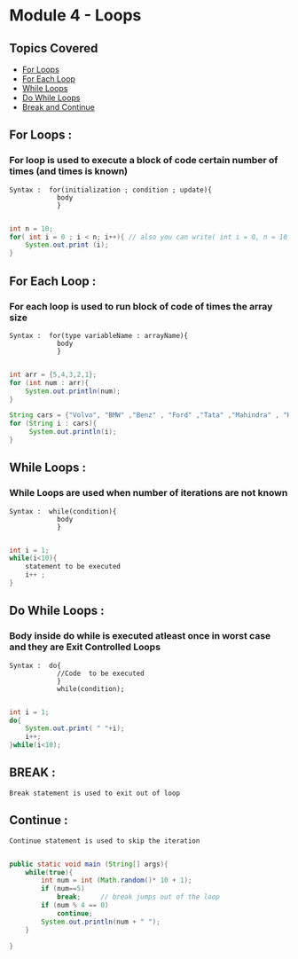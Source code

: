 # Module 4 - Loops

## Topics Covered

- [For Loops](#for)
- [For Each Loop](#for_each)
- [While Loops](#while)
- [Do While Loops](#do_while)
- [Break and Continue](#break_continue)

<a name="for"></a>
## For Loops : 
### For loop is used to execute a block of code certain number of times (and times is known)

`Syntax :  for(initialization ; condition ; update){`<br>
`             body                                  `<br>
`             }                                     `

```java

int n = 10;
for( int i = 0 ; i < n; i++){ // also you can write( int i = 0, n = 10 ; i < n; i++){
    System.out.print (i);
}


```

<a name="for_each"></a>
## For Each Loop : 
### For each loop is used to run block of code of times the array size

`Syntax :  for(type variableName : arrayName){      `<br>
`             body                                  `<br>
`             }                                     `

```java

int arr = {5,4,3,2,1};
for (int num : arr){
    System.out.println(num);
}

String cars = {"Volvo", "BMW" ,"Benz" , "Ford" ,"Tata" ,"Mahindra" , "Hyundai" ,"Maruti"};
for (String i : cars){
     System.out.println(i);
}

```

<a name="while"></a>
## While Loops : 
### While Loops are used when number of iterations are not known

`Syntax :  while(condition){                        `<br>
`             body                                  `<br>
`             }                                     `

```java

int i = 1;
while(i<10){
    statement to be executed
    i++ ;
}
```
<a name="#do_while"></a>
## Do While Loops : 
### Body inside do while is executed atleast once in worst case and they are Exit Controlled Loops

`Syntax :  do{                                      `<br>
`             //Code  to be executed                `<br>
`             }                                     `<br>
`             while(condition);                     `

```java

int i = 1;
do{
    System.out.print( " "+i);
    i++;
}while(i<10);

```
<a name="#break_continue"></a>
 
 ## BREAK : 
 `Break statement is used to exit out of loop`

  ## Continue : 
 `Continue statement is used to skip the iteration`

```java

public static void main (String[] args){
    while(true){
        int num = int (Math.random()* 10 + 1);
        if (num==5)
            break;     // break jumps out of the loop
        if (num % 4 == 0)
            continue;
        System.out.println(num + " ");
    }

}

```






